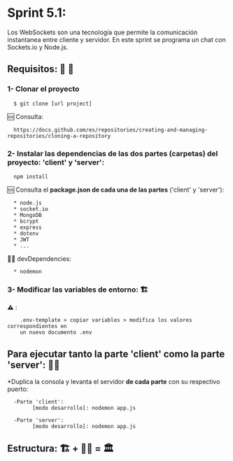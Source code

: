 # Sprint 5.1: 
Los WebSockets son una tecnología que permite la comunicación instantanea entre cliente y servidor. En este sprint se programa un chat con Sockets.io y Node.js.


## Requisitos: 🚦 🚧

  ### 1- Clonar el proyecto

      $ git clone [url project]
      
     
  🆘 Consulta: 

      https://docs.github.com/es/repositories/creating-and-managing-repositories/cloning-a-repository


  ### 2- Instalar las dependencias de las dos partes (carpetas) del proyecto: 'client' y 'server':

      npm install

  🆘 Consulta el **package.json de cada una de las partes** ('client' y 'server'):    
  
      * node.js
      * socket.io
      * MongoDB
      * bcrypt
      * express
      * dotenv
      * JWT
      * ...   

   👩‍💻 devDependencies:
    
      * nodemon

  ### 3- Modificar las variables de entorno:  🏗️ 

  **⚠️** :

        .env-template > copiar variables > modifica los valores correspondientes en 
        un nuevo documento .env

## Para ejecutar tanto la parte 'client' como la parte 'server': 👷‍♀️ 

*Duplica la consola y levanta el servidor **de cada parte** con su respectivo puerto:

      -Parte 'client': 
            [modo desarrollo]: nodemon app.js 

      -Parte 'server': 
            [modo desarrollo]: nodemon app.js 

## Estructura:  🏗️ + 👷‍♀️ = 🏛️ 

